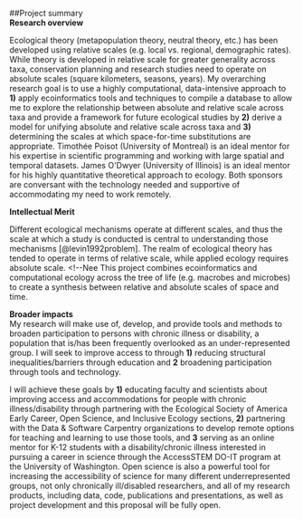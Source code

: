 <!--Prepare Project Summary (also called Abstract) of Proposed Research and Training. [1 page limit] This is an abstract of the proposed research and training. You must clearly address and identify in separate statements using the three boxes:(1) an overview of the project;(2) the intellectual merit of the proposed activity; and (3) the broader impacts resulting from the proposed activity or the application will be returned without review. For all areas, list your sponsoring scientist(s) and institution(s) in the overview.-->
##Project summary  
**Research overview**
<!--Needs complete rewrite-->  	
Ecological theory (metapopulation theory, neutral theory, etc.) has been developed using relative scales (e.g. local vs. regional, demographic rates).  While theory is developed in relative scale for greater generality across taxa, conservation planning and research studies need to operate on absolute scales (square kilometers, seasons, years).  My overarching research goal is to use a highly computational, data-intensive approach to  **1)** apply ecoinformatics tools and techniques to compile a database to allow me to explore the relationship between absolute and relative scale across taxa and provide a framework for future ecological studies by **2)** derive a model for unifying absolute and relative scale across taxa and **3)** determining the scales at which space-for-time substitutions are appropriate.  Timothée Poisot (University of Montreal) is an ideal mentor for his expertise in scientific programming and working with large spatial and temporal datasets. James O'Dwyer (University of Illinois) is an ideal mentor for his highly quantitative theoretical approach to ecology.  Both sponsors are conversant with the technology needed and supportive of accommodating my need to work remotely.

**Intellectual Merit** 
<!--Needs complete rewrite-->   
Different ecological mechanisms operate at different scales, and thus the scale at which a study is conducted is central to understanding those mechanisms [@levin1992problem].  The realm of ecological theory has tended to operate in terms of relative scale, while applied ecology requires absolute scale. <!--Nee This project combines ecoinformatics and computational ecology across the tree of life (e.g. macrobes and microbes) to create a synthesis between relative and absolute scales of space and time.

**Broader impacts**  
My research will make use of, develop, and provide tools and methods to broaden participation to persons with chronic illness or disability, a population that is/has been frequently overlooked as an under-represented group. I will seek to improve access to through **1)** reducing structural inequalities/barriers through education and **2** broadening participation through tools and technology.

I will achieve these goals by **1)** educating faculty and scientists about improving access and accommodations for people with chronic illness/disability through partnering with the Ecological Society of America Early Career, Open Science, and Inclusive Ecology sections, **2)** partnering with the Data & Software Carpentry organizations to develop remote options for teaching and learning to use those tools, and **3**  serving as an online mentor for K-12 students with a disability/chronic illness interested in pursuing a career in science through the AccessSTEM DO-IT program at the University of Washington. Open science is also a powerful tool for increasing the accessibility of science for many different underrepresented groups, not only chronically ill/disabled researchers, and all of my research products, including data, code, publications and presentations, as well as project development and this proposal will be fully open. 

